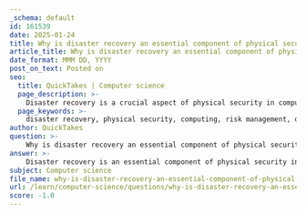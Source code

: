 ```yaml
---
_schema: default
id: 161539
date: 2025-01-24
title: Why is disaster recovery an essential component of physical security in computing?
article_title: Why is disaster recovery an essential component of physical security in computing?
date_format: MMM DD, YYYY
post_on_text: Posted on
seo:
  title: QuickTakes | Computer science
  page_description: >-
    Disaster recovery is a crucial aspect of physical security in computing, as it provides a comprehensive approach to risk management, ensures data protection, defines roles, integrates security measures, and complies with regulatory requirements.
  page_keywords: >-
    disaster recovery, physical security, computing, risk management, data protection, recovery plan, roles and responsibilities, compliance, testing and updating, operational continuity
author: QuickTakes
question: >-
    Why is disaster recovery an essential component of physical security in computing?
answer: >-
    Disaster recovery is an essential component of physical security in computing for several reasons:\n\n1. **Comprehensive Risk Management**: Physical security measures are designed to protect against various threats, including natural disasters, theft, vandalism, and cyberattacks. A disaster recovery plan (DRP) complements these measures by outlining how to respond effectively to incidents that could compromise data integrity and availability. This holistic approach ensures that organizations are prepared for a wide range of potential disasters.\n\n2. **Data Protection and Recovery**: In the event of a disaster, such as a fire or flood, having a disaster recovery plan ensures that data is not permanently lost. The DRP typically includes strategies for backing up data to offsite locations, allowing organizations to restore operations quickly. This is crucial because physical disasters can lead to rapid data loss, similar to the effects of a cybersecurity breach.\n\n3. **Defined Roles and Responsibilities**: A well-structured disaster recovery plan clearly defines the roles and responsibilities of team members during a disaster. This clarity helps to minimize confusion and ensures that all personnel know their specific tasks, which is vital for effective recovery. This aspect of the DRP is particularly important in physical security contexts, where timely responses can mitigate damage.\n\n4. **Integration of Physical Security Measures**: The DRP should incorporate physical security measures, such as access control, surveillance systems, and environmental controls (like fire suppression systems). By integrating these elements, organizations can enhance their overall security posture and ensure that physical vulnerabilities are addressed in their recovery strategies.\n\n5. **Compliance and Assurance**: Many industries are subject to regulatory requirements that mandate disaster recovery planning as part of their overall security strategy. A robust DRP not only helps organizations comply with these regulations but also assures stakeholders, clients, and investors that the organization is prepared to handle disasters responsibly.\n\n6. **Testing and Updating**: Regular testing and updating of the disaster recovery plan are essential to ensure its effectiveness. This process often reveals gaps in physical security that need to be addressed, thereby strengthening the overall security framework of the organization.\n\nIn summary, disaster recovery is integral to physical security in computing because it ensures that organizations can respond effectively to disasters, protect critical data, and maintain operational continuity. By incorporating physical security measures into the disaster recovery plan, organizations can significantly reduce vulnerabilities and enhance their resilience against various threats.
subject: Computer science
file_name: why-is-disaster-recovery-an-essential-component-of-physical-security-in-computing.md
url: /learn/computer-science/questions/why-is-disaster-recovery-an-essential-component-of-physical-security-in-computing
score: -1.0
---
```


&nbsp;